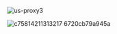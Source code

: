 ![us-proxy3](https://github.com/user-attachments/assets/784ceab6-71c0-4722-b65b-0f0c0a11910f)

![c75814211313217 6720cb79a945a](https://github.com/user-attachments/assets/2e70a0e4-dee2-4eee-a3f6-3a5bcce59c60)
